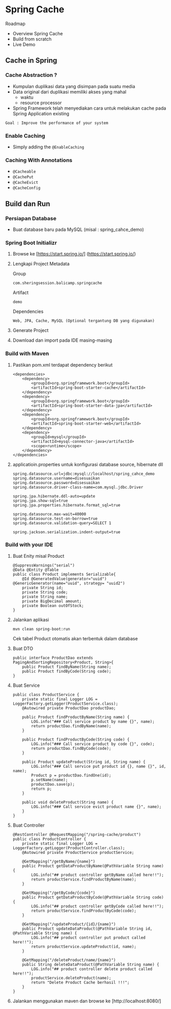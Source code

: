 # Spring Cache #

Roadmap

* Overview Spring Cache
* Build from scratch
* Live Demo

## Cache in Spring ##

### Cache Abstraction ? ###

* Kumpulan duplikasi data yang disimpan pada suatu media
* Data original dari duplikasi memiliki akses yang mahal
    * waktu
    * resource processor
* Spring Framework telah menyediakan cara untuk melakukan cache pada Spring Application existing

`Goal : Improve the performance of your system`

### Enable Caching ###

* Simply adding the ```@EnableCaching```

### Caching With Annotations ###

* ```@Cacheable```
* ```@CachePut```
* ```@CacheEvict```
* ```@CacheConfig```

## Build dan Run ##

### Persiapan Database ###

* Buat database baru pada MySQL (misal : spring_cahce_demo)


### Spring Boot Initializr ###

1. Browse ke [https://start.spring.io/] (https://start.spring.io/)

2. Lengkapi Project Metadata

    Group
    
    ```
    com.sheringsession.balicamp.springcache    
    ```

    Artifact
    
    ```
    demo
    ```
   
    Dependencies
    
    ```
    Web, JPA, Cache, MySQL (Optional tergantung DB yang digunakan)
    ```
   
3. Generate Project

4. Download dan import pada IDE masing-masing


### Build with Maven ###

1. Pastikan pom.xml terdapat dependency berikut
    
    ```
    <dependencies>
		<dependency>
			<groupId>org.springframework.boot</groupId>
			<artifactId>spring-boot-starter-cache</artifactId>
		</dependency>
		<dependency>
			<groupId>org.springframework.boot</groupId>
			<artifactId>spring-boot-starter-data-jpa</artifactId>
		</dependency>
		<dependency>
			<groupId>org.springframework.boot</groupId>
			<artifactId>spring-boot-starter-web</artifactId>
		</dependency>
        <dependency>
            <groupId>mysql</groupId>
            <artifactId>mysql-connector-java</artifactId> 
			<scope>runtime</scope> 
        </dependency>
    </dependencies>
    ```

2. applicatioin.properties untuk konfigurasi database source, hibernate dll

    ```
    spring.datasource.url=jdbc:mysql://localhost/spring_cahce_demo
    spring.datasource.username=disesuaikan
    spring.datasource.password=disesuaikan
    spring.datasource.driver-class-name=com.mysql.jdbc.Driver
    
    spring.jpa.hibernate.ddl-auto=update
    spring.jpa.show-sql=true
    spring.jpa.properties.hibernate.format_sql=true
    
    spring.datasource.max-wait=40000
    spring.datasource.test-on-borrow=true
    spring.datasource.validation-query=SELECT 1
    
    spring.jackson.serialization.indent-output=true
    ```


### Build with your IDE ###

1. Buat Enity misal Product

    ```
    @SuppressWarnings("serial")
    @Data @Entity @Table
    public class Product implements Serializable{
        @Id @GeneratedValue(generator="uuid") @GenericGenerator(name="uuid", strategy= "uuid2")
        private String id;
        private String code;
        private String name;
        private BigDecimal amount;
        private Boolean outOfStock;
    }
    ```

2. Jalankan aplikasi

    ```
    mvn clean spring-boot:run
    ```
    Cek tabel Product otomatis akan terbentuk dalam database

3. Buat DTO 

    ```
    public interface ProductDao extends PagingAndSortingRepository<Product, String>{
        public Product findByName(String name);
        public Product findByCode(String code);
    }
    ```

4. Buat Service 

    ```
    public class ProductService {
        private static final Logger LOG = LoggerFactory.getLogger(ProductService.class);
        @Autowired private ProductDao productDao;
    
        public Product findProductByName(String name) {
            LOG.info("### Call service product by name {}", name);
            return productDao.findByName(name);
        }
        
        public Product findProductByCode(String code) {
            LOG.info("### Call service product by code {}", code);
            return productDao.findByCode(code);
        }
        
        public Product updateProduct(String id, String name) {
            LOG.info("### Call service put product id {}, name {}", id, name);
            Product p = productDao.findOne(id);
            p.setName(name);
            productDao.save(p);
            return p;
        }
        
        public void deleteProduct(String name) {
            LOG.info("### Call service evict product name {}", name);
        }
    }
    ```

4. Buat Controller 

    ```
    @RestController @RequestMapping("/spring-cache/product")
    public class ProductController {
        private static final Logger LOG = LoggerFactory.getLogger(ProductController.class);
        @Autowired private ProductService productService;

        @GetMapping("/getByName/{name}")
        public Product getDataProductByName(@PathVariable String name) {
            LOG.info("## product controller getByName called here!!");
            return productService.findProductByName(name);
        }

        @GetMapping("/getByCode/{code}")
        public Product getDataProductByCode(@PathVariable String code) {
            LOG.info("## product controller getByCode called here!!");
            return productService.findProductByCode(code);
        }

        @GetMapping("/updateProduct/{id}/{name}")
        public Product updateDataProduct(@PathVariable String id, @PathVariable String name) {
            LOG.info("## product controller put product called here!!");
            return productService.updateProduct(id, name); 
        }

        @GetMapping("/deleteProduct/name/{name}")
        public String deleteDataProduct(@PathVariable String name) {
            LOG.info("## product controller delete product called here!!");
            productService.deleteProduct(name);
            return "Delete Product Cache berhasil !!!";
        }
    }
    ```
    
5. Jalankan menggunakan maven dan browse ke [http://localhost:8080/]